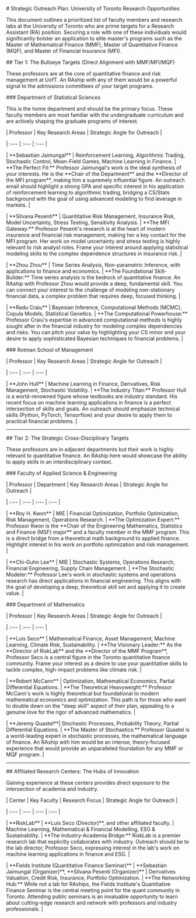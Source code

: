 \# Strategic Outreach Plan: University of Toronto Research Opportunities



This document outlines a prioritized list of faculty members and research labs at the University of Toronto who are prime targets for a Research Assistant (RA) position. Securing a role with one of these individuals would significantly bolster an application to elite master's programs such as the Master of Mathematical Finance (MMF), Master of Quantitative Finance (MQF), and Master of Financial Insurance (MFI).



\## Tier 1: The Bullseye Targets (Direct Alignment with MMF/MFI/MQF)



These professors are at the core of quantitative finance and risk management at UofT. An RAship with any of them would be a powerful signal to the admissions committees of your target programs.



\### Department of Statistical Sciences



This is the home department and should be the primary focus. These faculty members are most familiar with the undergraduate curriculum and are actively shaping the graduate programs of interest.



| Professor | Key Research Areas | Strategic Angle for Outreach |

| :--- | :--- | :--- |

| \*\*Sebastian Jaimungal\*\* | Reinforcement Learning, Algorithmic Trading, Stochastic Control, Mean-Field Games, Machine Learning in Finance. | \*\*The Perfect Fit:\*\* Professor Jaimungal's work is the ideal synthesis of your interests. He is the \*\*Chair of the Department\*\* and the \*\*Director of the MFI program\*\*, making him a supremely influential figure. An outreach email should highlight a strong GPA and specific interest in his application of reinforcement learning to algorithmic trading, bridging a CS/Stats background with the goal of using advanced modeling to find leverage in markets. |

| \*\*Silvana Pesenti\*\* | Quantitative Risk Management, Insurance Risk, Model Uncertainty, Stress Testing, Sensitivity Analysis. | \*\*The MFI Gateway:\*\* Professor Pesenti's research is at the heart of modern insurance and financial risk management, making her a key contact for the MFI program. Her work on model uncertainty and stress testing is highly relevant to risk analyst roles. Frame your interest around applying statistical modeling skills to the complex dependence structures in insurance risk. |

| \*\*Zhou Zhou\*\* | Time Series Analysis, Non-parametric Inference, with applications to finance and economics. | \*\*The Foundational Skill-Builder:\*\* Time series analysis is the bedrock of quantitative finance. An RAship with Professor Zhou would provide a deep, fundamental skill. You can connect your interest to the challenge of modeling non-stationary financial data, a complex problem that requires deep, focused thinking. |

| \*\*Radu Craiu\*\* | Bayesian Inference, Computational Methods (MCMC), Copula Models, Statistical Genetics. | \*\*The Computational Powerhouse:\*\* Professor Craiu's expertise in advanced computational methods is highly sought after in the financial industry for modeling complex dependencies and risks. You can pitch your value by highlighting your CS minor and your desire to apply sophisticated Bayesian techniques to financial problems. |



\### Rotman School of Management



| Professor | Key Research Areas | Strategic Angle for Outreach |

| :--- | :--- | :--- |

| \*\*John Hull\*\* | Machine Learning in Finance, Derivatives, Risk Management, Stochastic Volatility. | \*\*The Industry Titan:\*\* Professor Hull is a world-renowned figure whose textbooks are industry standard. His recent focus on machine learning applications in finance is a perfect intersection of skills and goals. An outreach should emphasize technical skills (Python, PyTorch, Tensorflow) and your desire to apply them to practical financial problems. |



---



\## Tier 2: The Strategic Cross-Disciplinary Targets



These professors are in adjacent departments but their work is highly relevant to quantitative finance. An RAship here would showcase the ability to apply skills in an interdisciplinary context.



\### Faculty of Applied Science \& Engineering



| Professor | Department | Key Research Areas | Strategic Angle for Outreach |

| :--- | :--- | :--- | :--- |

| \*\*Roy H. Kwon\*\* | MIE | Financial Optimization, Portfolio Optimization, Risk Management, Operations Research. | \*\*The Optimization Expert:\*\* Professor Kwon is the \*\*Chair of the Engineering Mathematics, Statistics and Finance (MSF) major\*\* and a faculty member in the MMF program. This is a direct bridge from a theoretical math background to applied finance. Highlight interest in his work on portfolio optimization and risk management. |

| \*\*Chi-Guhn Lee\*\* | MIE | Stochastic Systems, Operations Research, Financial Engineering, Supply Chain Management. | \*\*The Stochastic Modeler:\*\* Professor Lee's work in stochastic systems and operations research has direct applications in financial engineering. This aligns with the goal of developing a deep, theoretical skill set and applying it to create value. |



\### Department of Mathematics



| Professor | Key Research Areas | Strategic Angle for Outreach |

| :--- | :--- | :--- |

| \*\*Luis Seco\*\* | Mathematical Finance, Asset Management, Machine Learning, Climate Risk, Sustainability. | \*\*The Visionary Leader:\*\* As the \*\*Director of RiskLab\*\* and the \*\*Director of the MMF Program\*\*, Professor Seco is a central figure in the Toronto quantitative finance community. Frame your interest as a desire to use your quantitative skills to tackle complex, high-impact problems like climate risk. |

| \*\*Robert McCann\*\* | Optimization, Mathematical Economics, Partial Differential Equations. | \*\*The Theoretical Heavyweight:\*\* Professor McCann's work is highly theoretical but foundational to modern mathematical economics and optimization. This path is for those who want to double down on the "deep skill" aspect of their plan, appealing to a genuine love for the rigor of advanced mathematics. |

| \*\*Jeremy Quastel\*\*| Stochastic Processes, Probability Theory, Partial Differential Equations. | \*\*The Master of Stochastics:\*\* Professor Quastel is a world-leading expert in stochastic processes, the mathematical language of finance. An RAship with him would be an intense, theory-focused experience that would provide an unparalleled foundation for any MMF or MQF program. |



---



\## Affiliated Research Centers: The Hubs of Innovation



Gaining experience at these centers provides direct exposure to the intersection of academia and industry.



| Center | Key Faculty | Research Focus | Strategic Angle for Outreach |

| :--- | :--- | :--- | :--- |

| \*\*RiskLab\*\* | \*\*Luis Seco (Director)\*\*, and other affiliated faculty. | Machine Learning, Mathematical \& Financial Modelling, ESG \& Sustainability. | \*\*The Industry-Academia Bridge:\*\* RiskLab is a premier research lab that explicitly collaborates with industry. Outreach should be to the lab director, Professor Seco, expressing interest in the lab's work on machine learning applications in finance and ESG. |

| \*\*Fields Institute (Quantitative Finance Seminar)\*\* | \*\*Sebastian Jaimungal (Organizer)\*\*, \*\*Silvana Pesenti (Organizer)\*\* | Derivatives Valuation, Credit Risk, Insurance, Portfolio Optimization. | \*\*The Networking Hub:\*\* While not a lab for RAships, the Fields Institute's Quantitative Finance Seminar is the central meeting point for the quant community in Toronto. Attending public seminars is an invaluable opportunity to learn about cutting-edge research and network with professors and industry professionals. |

